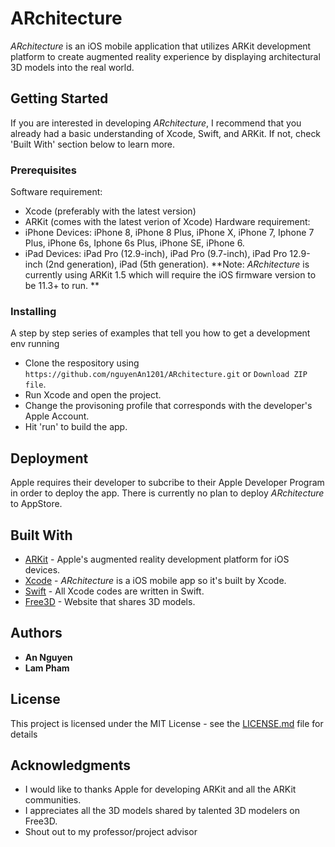 # ARchitecture
*ARchitecture* is an iOS mobile application that utilizes ARKit development platform to create augmented reality experience by displaying architectural 3D models  into the real world.

## Getting Started
If you are interested in developing *ARchitecture*, I recommend that you already had a basic understanding of Xcode, Swift, and ARKit. If not, check 'Built With' section below to learn more. 

### Prerequisites
Software requirement:
* Xcode (preferably with the latest version)
* ARKit (comes with the latest verion of Xcode)
Hardware requirement: 
* iPhone Devices: iPhone 8, iPhone 8 Plus, iPhone X, iPhone 7, Iphone 7 Plus, iPhone 6s, Iphone 6s Plus, iPhone SE, iPhone 6.
* iPad Devices: iPad Pro (12.9-inch), iPad Pro (9.7-inch), iPad Pro 12.9-inch (2nd generation), iPad (5th generation).
**Note: _ARchitecture_ is currently using ARKit 1.5 which will require the iOS firmware version to be 11.3+ to run. **


### Installing

A step by step series of examples that tell you how to get a development env running

- Clone the respository using ```https://github.com/nguyenAn1201/ARchitecture.git``` or ```Download ZIP file```.
- Run Xcode and open the project.
- Change the provisoning profile that corresponds with the developer's Apple Account.
- Hit 'run' to build the app. 

## Deployment
Apple requires their developer to subcribe to their Apple Developer Program in order to deploy the app. There is currently no plan to deploy *ARchitecture* to AppStore.

## Built With
* [ARKit](https://developer.apple.com/documentation/arkit) - Apple's augmented reality development platform for iOS devices.
* [Xcode](https://developer.apple.com/xcode/) - *ARchitecture* is a iOS mobile app so it's built by Xcode.
* [Swift](https://developer.apple.com/swift/) - All Xcode codes are written in Swift.
* [Free3D](https://free3d.com/) - Website that shares 3D models. 

## Authors
* **An Nguyen**
* **Lam Pham**

## License

This project is licensed under the MIT License - see the [LICENSE.md](LICENSE.md) file for details

## Acknowledgments
* I would like to thanks Apple for developing ARKit and all the ARKit communities. 
* I appreciates all the 3D models shared by talented 3D modelers on Free3D.
* Shout out to my professor/project advisor
